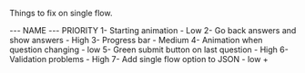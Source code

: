 Things to fix on single flow.

--- NAME --- PRIORITY
1- Starting animation - Low
2- Go back answers and show answers - High
3- Progress bar - Medium
4- Animation when question changing - low
5- Green submit button on last question - High
6- Validation problems - High
7- Add single flow option to JSON - low +
